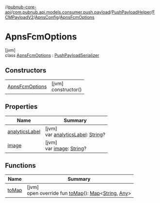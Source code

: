 //[pubnub-core-api](../../../../../../index.md)/[com.pubnub.api.models.consumer.push.payload](../../../../index.md)/[PushPayloadHelper](../../../index.md)/[FCMPayloadV2](../../index.md)/[ApnsConfig](../index.md)/[ApnsFcmOptions](index.md)

# ApnsFcmOptions

[jvm]\
class [ApnsFcmOptions](index.md) : [PushPayloadSerializer](../../../../-push-payload-serializer/index.md)

## Constructors

| | |
|---|---|
| [ApnsFcmOptions](-apns-fcm-options.md) | [jvm]<br>constructor() |

## Properties

| Name | Summary |
|---|---|
| [analyticsLabel](analytics-label.md) | [jvm]<br>var [analyticsLabel](analytics-label.md): [String](https://kotlinlang.org/api/latest/jvm/stdlib/kotlin/-string/index.html)? |
| [image](image.md) | [jvm]<br>var [image](image.md): [String](https://kotlinlang.org/api/latest/jvm/stdlib/kotlin/-string/index.html)? |

## Functions

| Name | Summary |
|---|---|
| [toMap](to-map.md) | [jvm]<br>open override fun [toMap](to-map.md)(): [Map](https://kotlinlang.org/api/latest/jvm/stdlib/kotlin.collections/-map/index.html)&lt;[String](https://kotlinlang.org/api/latest/jvm/stdlib/kotlin/-string/index.html), [Any](https://kotlinlang.org/api/latest/jvm/stdlib/kotlin/-any/index.html)&gt; |
